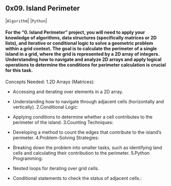 ## 0x09. Island Perimeter
|`Algorithm`| |`Python`|

#### For the “0. Island Perimeter” project, you will need to apply your knowledge of algorithms, data structures (specifically matrices or 2D lists), and iterative or conditional logic to solve a geometric problem within a grid context. The goal is to calculate the perimeter of a single island in a grid, where the grid is represented by a 2D array of integers. Understanding how to navigate and analyze 2D arrays and apply logical operations to determine the conditions for perimeter calculation is crucial for this task.

Concepts Needed:
 1.2D Arrays (Matrices):

- Accessing and iterating over elements in a 2D array.
- Understanding how to navigate through adjacent cells (horizontally and vertically).
 2.Conditional Logic:

- Applying conditions to determine whether a cell contributes to the perimeter of the island.
 3.Counting Techniques:

- Developing a method to count the edges that contribute to the island’s perimeter.
 4.Problem-Solving Strategies:

- Breaking down the problem into smaller tasks, such as identifying land cells and calculating their contribution to the perimeter.
 5.Python Programming:

- Nested loops for iterating over grid cells.
- Conditional statements to check the status of adjacent cells.:
